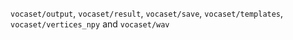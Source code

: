 `vocaset/output`, `vocaset/result`, `vocaset/save`, `vocaset/templates`,  `vocaset/vertices_npy` and `vocaset/wav`